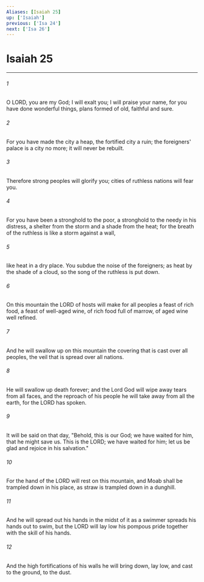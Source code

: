 ```yaml
---
Aliases: [Isaiah 25]
up: ['Isaiah']
previous: ['Isa 24']
next: ['Isa 26']
---
```

# Isaiah 25
***



###### 1 
O LORD, you are my God; I will exalt you; I will praise your name, for you have done wonderful things, plans formed of old, faithful and sure. 

###### 2 
For you have made the city a heap, the fortified city a ruin; the foreigners' palace is a city no more; it will never be rebuilt. 

###### 3 
Therefore strong peoples will glorify you; cities of ruthless nations will fear you. 

###### 4 
For you have been a stronghold to the poor, a stronghold to the needy in his distress, a shelter from the storm and a shade from the heat; for the breath of the ruthless is like a storm against a wall, 

###### 5 
like heat in a dry place. You subdue the noise of the foreigners; as heat by the shade of a cloud, so the song of the ruthless is put down. 

###### 6 
On this mountain the LORD of hosts will make for all peoples a feast of rich food, a feast of well-aged wine, of rich food full of marrow, of aged wine well refined. 

###### 7 
And he will swallow up on this mountain the covering that is cast over all peoples, the veil that is spread over all nations. 

###### 8 
He will swallow up death forever; and the Lord God will wipe away tears from all faces, and the reproach of his people he will take away from all the earth, for the LORD has spoken. 

###### 9 
It will be said on that day, "Behold, this is our God; we have waited for him, that he might save us. This is the LORD; we have waited for him; let us be glad and rejoice in his salvation." 

###### 10 
For the hand of the LORD will rest on this mountain, and Moab shall be trampled down in his place, as straw is trampled down in a dunghill. 

###### 11 
And he will spread out his hands in the midst of it as a swimmer spreads his hands out to swim, but the LORD will lay low his pompous pride together with the skill of his hands. 

###### 12 
And the high fortifications of his walls he will bring down, lay low, and cast to the ground, to the dust.
